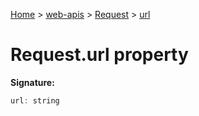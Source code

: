[Home](./index) &gt; [web-apis](./web-apis.md) &gt; [Request](./web-apis.request.md) &gt; [url](./web-apis.request.url.md)

# Request.url property


**Signature:**
```javascript
url: string
```
